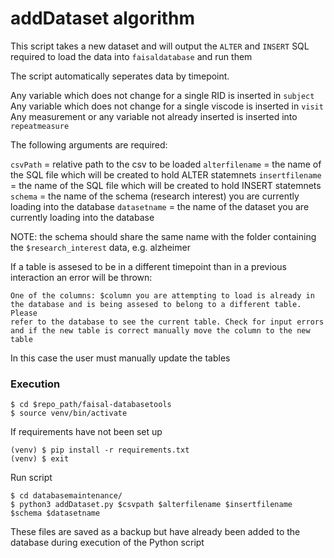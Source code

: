 
# addDataset algorithm

This script takes a new dataset and will output the `ALTER` and `INSERT`
SQL required to load the data into `faisaldatabase` and run them

The script automatically seperates data by timepoint. 

Any variable which does not change for a single RID is inserted in `subject`
Any variable which does not change for a single viscode is inserted in `visit`
Any measurement or any variable not already inserted is inserted into
`repeatmeasure`

The following arguments are required:

`csvPath` = relative path to the csv to be loaded
`alterfilename` = the name of the SQL file which will be created to hold ALTER
statemnets
`insertfilename` = the name of the SQL file which will be created to hold INSERT
statemnets
`schema` = the name of the schema (research interest) you are currently loading
into the database
`datasetname` = the name of the dataset you are currently loading into the
database

NOTE: the schema should share the same name with the folder containing the
`$research_interest` data, e.g. alzheimer

If a table is assesed to be in a different timepoint than in a previous
interaction an error will be thrown:

```
One of the columns: $column you are attempting to load is already in 
the database and is being assesed to belong to a different table. Please
refer to the database to see the current table. Check for input errors
and if the new table is correct manually move the column to the new table
```

In this case the user must manually update the tables
### Execution

```
$ cd $repo_path/faisal-databasetools
$ source venv/bin/activate
```
If requirements have not been set up

```
(venv) $ pip install -r requirements.txt
(venv) $ exit
```

Run script

```
$ cd databasemaintenance/
$ python3 addDataset.py $csvpath $alterfilename $insertfilename $schema $datasetname
```

These files are saved as a backup but have already been added to the database
during execution of the Python script